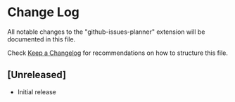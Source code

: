 # Change Log

All notable changes to the "github-issues-planner" extension will be documented in this file.

Check [Keep a Changelog](http://keepachangelog.com/) for recommendations on how to structure this file.

## [Unreleased]

- Initial release